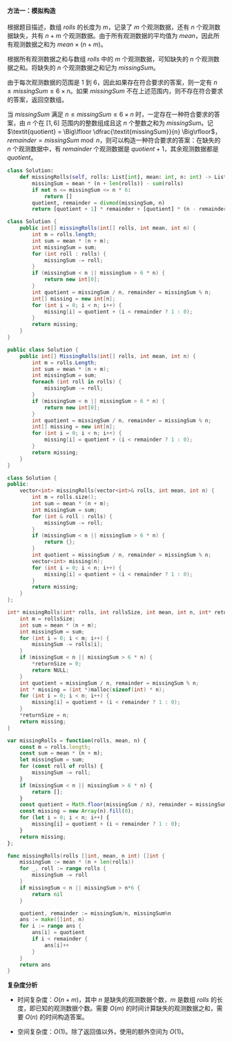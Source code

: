 #### 方法一：模拟构造

根据题目描述，数组 $\textit{rolls}$ 的长度为 $m$，记录了 $m$ 个观测数据，还有 $n$ 个观测数据缺失，共有 $n + m$ 个观测数据。由于所有观测数据的平均值为 $\textit{mean}$，因此所有观测数据之和为 $\textit{mean} \times (n + m)$。

根据所有观测数据之和与数组 $\textit{rolls}$ 中的 $m$ 个观测数据，可知缺失的 $n$ 个观测数据之和。将缺失的 $n$ 个观测数据之和记为 $\textit{missingSum}$。

由于每次观测数据的范围是 $1$ 到 $6$，因此如果存在符合要求的答案，则一定有 $n \le \textit{missingSum} \le 6 \times n$。如果 $\textit{missingSum}$ 不在上述范围内，则不存在符合要求的答案，返回空数组。

当 $\textit{missingSum}$ 满足 $n \le \textit{missingSum} \le 6 \times n$ 时，一定存在一种符合要求的答案，由 $n$ 个在 $[1, 6]$ 范围内的整数组成且这 $n$ 个整数之和为 $\textit{missingSum}$。记 $\textit{quotient} = \Big\lfloor \dfrac{\textit{missingSum}}{n} \Big\rfloor$，$\textit{remainder} = \textit{missingSum} \bmod n$，则可以构造一种符合要求的答案：在缺失的 $n$ 个观测数据中，有 $\textit{remainder}$ 个观测数据是 $\textit{quotient} + 1$，其余观测数据都是 $\textit{quotient}$。

```Python [sol1-Python3]
class Solution:
    def missingRolls(self, rolls: List[int], mean: int, n: int) -> List[int]:
        missingSum = mean * (n + len(rolls)) - sum(rolls)
        if not n <= missingSum <= n * 6:
            return []
        quotient, remainder = divmod(missingSum, n)
        return [quotient + 1] * remainder + [quotient] * (n - remainder)
```

```Java [sol1-Java]
class Solution {
    public int[] missingRolls(int[] rolls, int mean, int n) {
        int m = rolls.length;
        int sum = mean * (n + m);
        int missingSum = sum;
        for (int roll : rolls) {
            missingSum -= roll;
        }
        if (missingSum < n || missingSum > 6 * n) {
            return new int[0];
        }
        int quotient = missingSum / n, remainder = missingSum % n;
        int[] missing = new int[n];
        for (int i = 0; i < n; i++) {
            missing[i] = quotient + (i < remainder ? 1 : 0);
        }
        return missing;
    }
}
```

```C# [sol1-C#]
public class Solution {
    public int[] MissingRolls(int[] rolls, int mean, int n) {
        int m = rolls.Length;
        int sum = mean * (n + m);
        int missingSum = sum;
        foreach (int roll in rolls) {
            missingSum -= roll;
        }
        if (missingSum < n || missingSum > 6 * n) {
            return new int[0];
        }
        int quotient = missingSum / n, remainder = missingSum % n;
        int[] missing = new int[n];
        for (int i = 0; i < n; i++) {
            missing[i] = quotient + (i < remainder ? 1 : 0);
        }
        return missing;
    }
}
```

```C++ [sol1-C++]
class Solution {
public:
    vector<int> missingRolls(vector<int>& rolls, int mean, int n) {
        int m = rolls.size();
        int sum = mean * (n + m);
        int missingSum = sum;
        for (int & roll : rolls) {
            missingSum -= roll;
        }
        if (missingSum < n || missingSum > 6 * n) {
            return {};
        }
        int quotient = missingSum / n, remainder = missingSum % n;
        vector<int> missing(n);
        for (int i = 0; i < n; i++) {
            missing[i] = quotient + (i < remainder ? 1 : 0);
        }
        return missing;
    }
};
```

```C [sol1-C]
int* missingRolls(int* rolls, int rollsSize, int mean, int n, int* returnSize){
    int m = rollsSize;
    int sum = mean * (n + m);
    int missingSum = sum;
    for (int i = 0; i < m; i++) {
        missingSum -= rolls[i];
    }
    if (missingSum < n || missingSum > 6 * n) {
        *returnSize = 0;
        return NULL;
    }
    int quotient = missingSum / n, remainder = missingSum % n;
    int * missing = (int *)malloc(sizeof(int) * n);
    for (int i = 0; i < n; i++) {
        missing[i] = quotient + (i < remainder ? 1 : 0);
    }
    *returnSize = n;
    return missing;
}
```

```JavaScript [sol1-JavaScript]
var missingRolls = function(rolls, mean, n) {
    const m = rolls.length;
    const sum = mean * (n + m);
    let missingSum = sum;
    for (const roll of rolls) {
        missingSum -= roll;
    }
    if (missingSum < n || missingSum > 6 * n) {
        return [];
    }
    const quotient = Math.floor(missingSum / n), remainder = missingSum % n;
    const missing = new Array(n).fill(0);
    for (let i = 0; i < n; i++) {
        missing[i] = quotient + (i < remainder ? 1 : 0);
    }
    return missing;
};
```

```go [sol1-Golang]
func missingRolls(rolls []int, mean, n int) []int {
    missingSum := mean * (n + len(rolls))
    for _, roll := range rolls {
        missingSum -= roll
    }
    if missingSum < n || missingSum > n*6 {
        return nil
    }

    quotient, remainder := missingSum/n, missingSum%n
    ans := make([]int, n)
    for i := range ans {
        ans[i] = quotient
        if i < remainder {
            ans[i]++
        }
    }
    return ans
}
```

**复杂度分析**

- 时间复杂度：$O(n + m)$，其中 $n$ 是缺失的观测数据个数，$m$ 是数组 $\textit{rolls}$ 的长度，即已知的观测数据个数。需要 $O(m)$ 的时间计算缺失的观测数据之和，需要 $O(n)$ 的时间构造答案。

- 空间复杂度：$O(1)$。除了返回值以外，使用的额外空间为 $O(1)$。